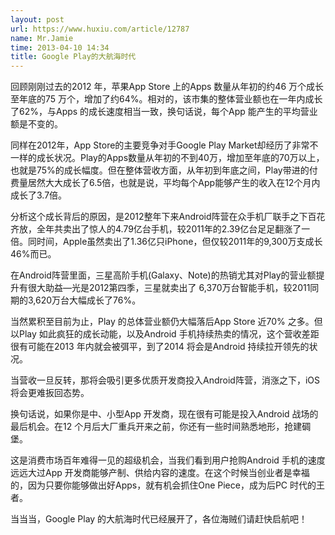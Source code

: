 ```yaml
---
layout: post
url: https://www.huxiu.com/article/12787
name: Mr.Jamie
time: 2013-04-10 14:34
title: Google Play的大航海时代
---
```

回顾刚刚过去的2012 年，苹果App Store 上的Apps 数量从年初的约46 万个成长至年底的75 万个，增加了约64%。相对的，该市集的整体营业额也在一年内成长了62%，与Apps 的成长速度相当一致，换句话说，每个App 能产生的平均营业额是不变的。

同样在2012年，App Store的主要竞争对手Google Play Market却经历了非常不一样的成长状况。Play的Apps数量从年初的不到40万，增加至年底的70万以上，也就是75%的成长幅度。但在整体营收方面，从年初到年底之间，Play带进的付费量居然大大成长了6.5倍，也就是说，平均每个App能够产生的收入在12个月内成长了3.7倍。

分析这个成长背后的原因，是2012整年下来Android阵营在众手机厂联手之下百花齐放，全年共卖出了惊人的4.79亿台手机，较2011年的2.39亿台足足翻涨了一倍。同时间，Apple虽然卖出了1.36亿只iPhone，但仅较2011年的9,300万支成长46%而已。

在Android阵营里面，三星高阶手机(Galaxy、Note)的热销尤其对Play的营业额提升有很大助益—光是2012第四季，三星就卖出了 6,370万台智能手机，较2011同期的3,620万台大幅成长了76%。

当然累积至目前为止，Play 的总体营业额仍大幅落后App Store 近70% 之多。但以Play 如此疯狂的成长动能，以及Android 手机持续热卖的情况，这个营收差距很有可能在2013 年内就会被弭平，到了2014 将会是Android 持续拉开领先的状况。

当营收一旦反转，那将会吸引更多优质开发商投入Android阵营，消涨之下，iOS将会更难扳回态势。

换句话说，如果你是中、小型App 开发商，现在很有可能是投入Android 战场的最后机会。在12 个月后大厂重兵开来之前，你还有一些时间熟悉地形，抢建碉堡。

这是消费市场百年难得一见的超级机会，当我们看到用户抢购Android 手机的速度远远大过App 开发商能够产制、供给内容的速度。在这个时候当创业者是幸福的，因为只要你能够做出好Apps，就有机会抓住One Piece，成为后PC 时代的王者。

当当当，Google Play 的大航海时代已经展开了，各位海贼们请赶快启航吧！

